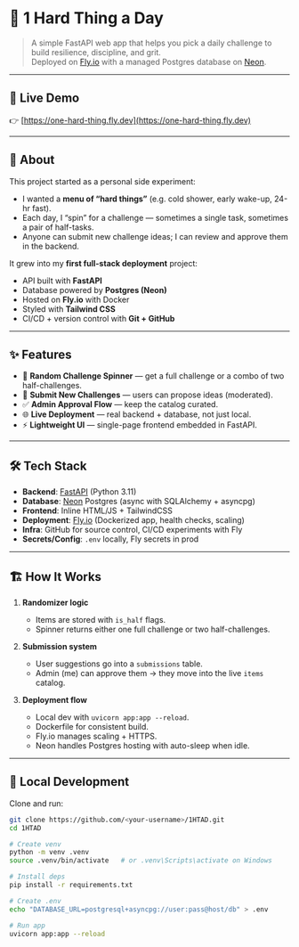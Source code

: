 # 🎯 1 Hard Thing a Day

> A simple FastAPI web app that helps you pick a daily challenge to build resilience, discipline, and grit.  
> Deployed on [Fly.io](https://fly.io/) with a managed Postgres database on [Neon](https://neon.tech/).

---

## 🚀 Live Demo
👉 [https://one-hard-thing.fly.dev](https://one-hard-thing.fly.dev)

---

## 📖 About

This project started as a personal side experiment:  
- I wanted a **menu of “hard things”** (e.g. cold shower, early wake-up, 24-hr fast).  
- Each day, I “spin” for a challenge — sometimes a single task, sometimes a pair of half-tasks.  
- Anyone can submit new challenge ideas; I can review and approve them in the backend.

It grew into my **first full-stack deployment** project:
- API built with **FastAPI**  
- Database powered by **Postgres (Neon)**  
- Hosted on **Fly.io** with Docker  
- Styled with **Tailwind CSS**  
- CI/CD + version control with **Git + GitHub**

---

## ✨ Features

- 🎲 **Random Challenge Spinner** — get a full challenge or a combo of two half-challenges.  
- 📝 **Submit New Challenges** — users can propose ideas (moderated).  
- ✅ **Admin Approval Flow** — keep the catalog curated.  
- 🌐 **Live Deployment** — real backend + database, not just local.  
- ⚡ **Lightweight UI** — single-page frontend embedded in FastAPI.

---

## 🛠️ Tech Stack

- **Backend**: [FastAPI](https://fastapi.tiangolo.com/) (Python 3.11)  
- **Database**: [Neon](https://neon.tech/) Postgres (async with SQLAlchemy + asyncpg)  
- **Frontend**: Inline HTML/JS + TailwindCSS  
- **Deployment**: [Fly.io](https://fly.io/) (Dockerized app, health checks, scaling)  
- **Infra**: GitHub for source control, CI/CD experiments with Fly  
- **Secrets/Config**: `.env` locally, Fly secrets in prod

---

## 🏗️ How It Works

1. **Randomizer logic**  
   - Items are stored with `is_half` flags.  
   - Spinner returns either one full challenge or two half-challenges.  

2. **Submission system**  
   - User suggestions go into a `submissions` table.  
   - Admin (me) can approve them → they move into the live `items` catalog.  

3. **Deployment flow**  
   - Local dev with `uvicorn app:app --reload`.  
   - Dockerfile for consistent build.  
   - Fly.io manages scaling + HTTPS.  
   - Neon handles Postgres hosting with auto-sleep when idle.  

---

## 🔧 Local Development

Clone and run:

```bash
git clone https://github.com/<your-username>/1HTAD.git
cd 1HTAD

# Create venv
python -m venv .venv
source .venv/bin/activate   # or .venv\Scripts\activate on Windows

# Install deps
pip install -r requirements.txt

# Create .env
echo "DATABASE_URL=postgresql+asyncpg://user:pass@host/db" > .env

# Run app
uvicorn app:app --reload
